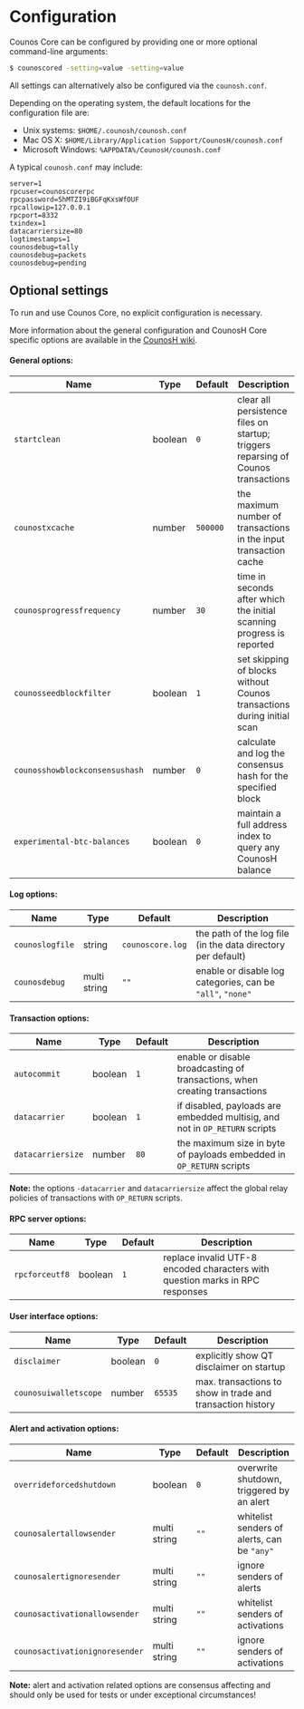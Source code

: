 Configuration
=============

Counos Core can be configured by providing one or more optional command-line arguments:
```bash
$ counoscored -setting=value -setting=value
```

All settings can alternatively also be configured via the `counosh.conf`.

Depending on the operating system, the default locations for the configuration file are:

- Unix systems: `$HOME/.counosh/counosh.conf`
- Mac OS X: `$HOME/Library/Application Support/CounosH/counosh.conf`
- Microsoft Windows: `%APPDATA%/CounosH/counosh.conf`

A typical `counosh.conf` may include:
```
server=1
rpcuser=counoscorerpc
rpcpassword=5hMTZI9iBGFqKxsWfOUF
rpcallowip=127.0.0.1
rpcport=8332
txindex=1
datacarriersize=80
logtimestamps=1
counosdebug=tally
counosdebug=packets
counosdebug=pending
```

## Optional settings

To run and use Counos Core, no explicit configuration is necessary.

More information about the general configuration and CounosH Core specific options are available in the [CounosH wiki](https://en.counosh.it/wiki/Running_CounosH).

#### General options:

| Name                         | Type         | Default        | Description                                                                     |
|------------------------------|--------------|----------------|---------------------------------------------------------------------------------|
| `startclean`                 | boolean      | `0`            | clear all persistence files on startup; triggers reparsing of Counos transactions |
| `counostxcache`                | number       | `500000`       | the maximum number of transactions in the input transaction cache               |
| `counosprogressfrequency`      | number       | `30`           | time in seconds after which the initial scanning progress is reported           |
| `counosseedblockfilter`        | boolean      | `1`            | set skipping of blocks without Counos transactions during initial scan            |
| `counosshowblockconsensushash` | number       | `0`            | calculate and log the consensus hash for the specified block                    |
| `experimental-btc-balances`  | boolean      | `0`            | maintain a full address index to query any CounosH balance                      |

#### Log options:

| Name                         | Type         | Default        | Description                                                                     |
|------------------------------|--------------|----------------|---------------------------------------------------------------------------------|
| `counoslogfile`                | string       | `counoscore.log` | the path of the log file (in the data directory per default)                    |
| `counosdebug`                  | multi string | `""`           | enable or disable log categories, can be `"all"`, `"none"`                      |

#### Transaction options:

| Name                         | Type         | Default        | Description                                                                     |
|------------------------------|--------------|----------------|---------------------------------------------------------------------------------|
| `autocommit`                 | boolean      | `1`            | enable or disable broadcasting of transactions, when creating transactions      |
| `datacarrier`                | boolean      | `1`            | if disabled, payloads are embedded multisig, and not in `OP_RETURN` scripts     |
| `datacarriersize`            | number       | `80`           | the maximum size in byte of payloads embedded in `OP_RETURN` scripts            |

**Note:** the options `-datacarrier` and `datacarriersize` affect the global relay policies of transactions with `OP_RETURN` scripts.

#### RPC server options:

| Name                         | Type         | Default        | Description                                                                     |
|------------------------------|--------------|----------------|---------------------------------------------------------------------------------|
| `rpcforceutf8`               | boolean      | `1`            | replace invalid UTF-8 encoded characters with question marks in RPC responses   |

#### User interface options:

| Name                         | Type         | Default        | Description                                                                     |
|------------------------------|--------------|----------------|---------------------------------------------------------------------------------|
| `disclaimer`                 | boolean      | `0`            | explicitly show QT disclaimer on startup                                        |
| `counosuiwalletscope`          | number       | `65535`        | max. transactions to show in trade and transaction history                      |

#### Alert and activation options:

| Name                         | Type         | Default        | Description                                                                     |
|------------------------------|--------------|----------------|---------------------------------------------------------------------------------|
| `overrideforcedshutdown`     | boolean      | `0`            | overwrite shutdown, triggered by an alert                                       |
| `counosalertallowsender`       | multi string | `""`           | whitelist senders of alerts, can be `"any"`                                     |
| `counosalertignoresender`      | multi string | `""`           | ignore senders of alerts                                                        |
| `counosactivationallowsender`  | multi string | `""`           | whitelist senders of activations                                                |
| `counosactivationignoresender` | multi string | `""`           | ignore senders of activations                                                   |

**Note:** alert and activation related options are consensus affecting and should only be used for tests or under exceptional circumstances!
